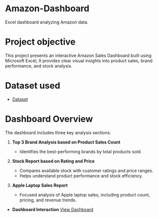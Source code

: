 # Amazon-Dashboard
Excel dashboard analyzing Amazon data.

# Project objective
This project presents an interactive Amazon Sales Dashboard built using Microsoft Excel,   It provides clear visual insights into product sales, brand performance, and stock analysis.

# Dataset used
- <a href="https://github.com/vidhya1224/Amazon-Dashboard/blob/main/AMAZON%20DASHBOARD.xlsx">Dataset</a>

# Dashboard Overview
The dashboard includes three key analysis sections:
1. **Top 3 Brand Analysis based on Product Sales Count**  
   - Identifies the best-performing brands by total products sold.

2. **Stock Report based on Rating and Price**  
   - Compares available stock with customer ratings and price ranges.  
   - Helps understand product performance and stock efficiency.

3. **Apple Laptop Sales Report**  
   - Focused analysis of Apple laptop sales, including product count, pricing, and revenue trends.
  
- **Dashboard Interaction** <a href="http://github.com/vidhya1224/Amazon-Dashboard/blob/main/SS_Amazon%20Dashboard.png">View Dashboard</a>
